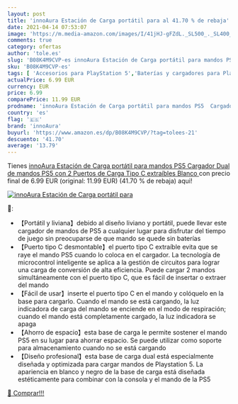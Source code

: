 ```yaml
---
layout: post
title: 'innoAura Estación de Carga portátil para al 41.70 % de rebaja'
date: 2021-04-14 07:53:07
image: 'https://m.media-amazon.com/images/I/41jHJ-gFZdL._SL500_._SL400_.jpg'
comments: true
category: ofertas
author: 'tole.es'
slug: 'B08K4M9CVP-es innoAura Estación de Carga portátil para mandos PS5...'
sku: 'B08K4M9CVP-es'
tags: [ 'Accesorios para PlayStation 5','Baterías y cargadores para PlayStation 5','Cargadores para PlayStation 5','Hardware y juegos para PlayStation 5','Videojuegos','innoaura','ps5', ]
actualPrice: 6.99 EUR
currency: EUR
price: 6.99
comparePrice: 11.99 EUR
prodname: 'innoAura Estación de Carga portátil para mandos PS5  Cargador Dual de mandos PS5 con 2 Puertos de Carga Tipo C extraíbles  Blanco '
country: 'es'
flag: '🇪🇸'
brand: 'innoAura'
buyurl: 'https://www.amazon.es/dp/B08K4M9CVP/?tag=tolees-21'
descuento: '41.70'
average: '13.79'
---
```


Tienes [innoAura Estación de Carga portátil para mandos PS5  Cargador Dual de mandos PS5 con 2 Puertos de Carga Tipo C extraíbles  Blanco ](https://www.amazon.es/dp/B08K4M9CVP/?tag=tolees-21) con precio final de  6.99 EUR (original: 11.99 EUR) (41.70 %  de rebaja) aqui!

[![innoAura Estación de Carga portátil para](https://m.media-amazon.com/images/I/41jHJ-gFZdL._SL500_._SL400_.jpg)](https://www.amazon.es/dp/B08K4M9CVP/?tag=tolees-21)

🔎:

- 【Portátil y liviana】debido al diseño liviano y portátil, puede llevar este cargador de mandos de PS5 a cualquier lugar para disfrutar del tiempo de juego sin preocuparse de que mando se quede sin baterías
- 【Puerto tipo C desmontable】el puerto tipo C extraíble evita que se raye el mando PS5 cuando lo coloca en el cargador. La tecnología de microcontrol inteligente se aplica a la gestión de circuitos para lograr una carga de conversión de alta eficiencia. Puede cargar 2 mandos simultáneamente con el puerto tipo C, que es fácil de insertar o extraer del mando
- 【Fácil de usar】inserte el puerto tipo C en el mando y colóquelo en la base para cargarlo. Cuando el mando se está cargando, la luz indicadora de carga del mando se enciende en el modo de respiración; cuando el mando está completamente cargado, la luz indicadora se apaga
- 【Ahorro de espacio】esta base de carga le permite sostener el mando PS5 en su lugar para ahorrar espacio. Se puede utilizar como soporte para almacenamiento cuando no se está cargando
- 【Diseño profesional】esta base de carga dual está especialmente diseñada y optimizada para cargar mandos de Playstation 5. La apariencia en blanco y negro de la base de carga está diseñada estéticamente para combinar con la consola y el mando de la PS5

[🛒 Comprar!!!](https://www.amazon.es/dp/B08K4M9CVP/?tag=tolees-21)
